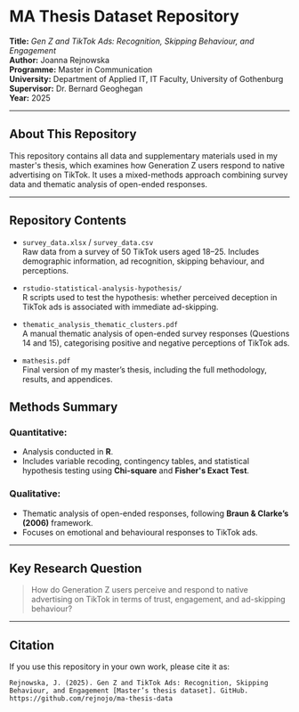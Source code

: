 # MA Thesis Dataset Repository

**Title:** *Gen Z and TikTok Ads: Recognition, Skipping Behaviour, and Engagement*  
**Author:** Joanna Rejnowska  
**Programme:** Master in Communication  
**University:** Department of Applied IT, IT Faculty, University of Gothenburg
**Supervisor:** Dr. Bernard Geoghegan  
**Year:** 2025

---

## About This Repository

This repository contains all data and supplementary materials used in my master's thesis, which examines how Generation Z users respond to native advertising on TikTok. It uses a mixed-methods approach combining survey data and thematic analysis of open-ended responses.

---

## Repository Contents

- `survey_data.xlsx` / `survey_data.csv`  
  Raw data from a survey of 50 TikTok users aged 18–25. Includes demographic information, ad recognition, skipping behaviour, and perceptions.

- `rstudio-statistical-analysis-hypothesis/`  
  R scripts used to test the hypothesis: whether perceived deception in TikTok ads is associated with immediate ad-skipping.

- `thematic_analysis_thematic_clusters.pdf`  
  A manual thematic analysis of open-ended survey responses (Questions 14 and 15), categorising positive and negative perceptions of TikTok ads.

- `mathesis.pdf`  
  Final version of my master’s thesis, including the full methodology, results, and appendices.

## Methods Summary

### Quantitative:
- Analysis conducted in **R**.
- Includes variable recoding, contingency tables, and statistical hypothesis testing using **Chi-square** and **Fisher's Exact Test**.

### Qualitative:
- Thematic analysis of open-ended responses, following **Braun & Clarke’s (2006)** framework.
- Focuses on emotional and behavioural responses to TikTok ads.

---

## Key Research Question

> How do Generation Z users perceive and respond to native advertising on TikTok in terms of trust, engagement, and ad-skipping behaviour?

---

## Citation

If you use this repository in your own work, please cite it as:

```plaintext
Rejnowska, J. (2025). Gen Z and TikTok Ads: Recognition, Skipping Behaviour, and Engagement [Master’s thesis dataset]. GitHub. https://github.com/rejnojo/ma-thesis-data
